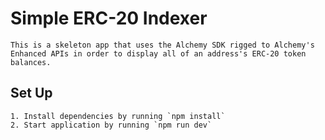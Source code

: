 # Simple ERC-20 Indexer
    This is a skeleton app that uses the Alchemy SDK rigged to Alchemy's Enhanced APIs in order to display all of an address's ERC-20 token balances.

## Set Up
    1. Install dependencies by running `npm install`
    2. Start application by running `npm run dev`

